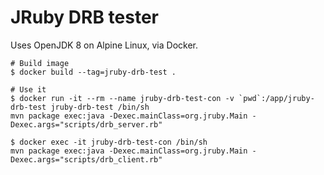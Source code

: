 # JRuby DRB tester

Uses OpenJDK 8 on Alpine Linux, via Docker.

```
# Build image
$ docker build --tag=jruby-drb-test .
```

```
# Use it
$ docker run -it --rm --name jruby-drb-test-con -v `pwd`:/app/jruby-drb-test jruby-drb-test /bin/sh
mvn package exec:java -Dexec.mainClass=org.jruby.Main -Dexec.args="scripts/drb_server.rb"
```

```
$ docker exec -it jruby-drb-test-con /bin/sh
mvn package exec:java -Dexec.mainClass=org.jruby.Main -Dexec.args="scripts/drb_client.rb"
```
